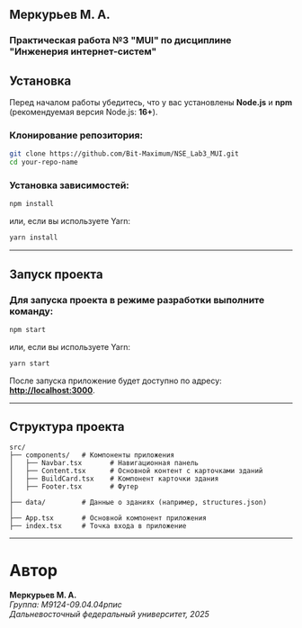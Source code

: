 ## Меркурьев М. А.

### Практическая работа №3 "MUI" по дисциплине "Инженерия интернет-систем"

## Установка

Перед началом работы убедитесь, что у вас установлены **Node.js** и **npm** (рекомендуемая версия Node.js: **16+**).

### Клонирование репозитория:

```bash
git clone https://github.com/Bit-Maximum/NSE_Lab3_MUI.git
cd your-repo-name
```

### Установка зависимостей:

```bash
npm install
```

или, если вы используете Yarn:

```bash
yarn install
```

---

## Запуск проекта

### Для запуска проекта в режиме разработки выполните команду:

```bash
npm start
```

или, если вы используете Yarn:

```bash
yarn start
```

После запуска приложение будет доступно по адресу: [**http://localhost:3000**](http://localhost:3000).

---

## Структура проекта

```
src/
├── components/   # Компоненты приложения
│   ├── Navbar.tsx       # Навигационная панель
│   ├── Content.tsx      # Основной контент с карточками зданий
│   ├── BuildCard.tsx    # Компонент карточки здания
│   ├── Footer.tsx       # Футер
│
├── data/         # Данные о зданиях (например, structures.json)
│
├── App.tsx       # Основной компонент приложения
├── index.tsx     # Точка входа в приложение
```

---

# Автор

**Меркурьев М. А.**\
*Группа: М9124-09.04.04рпис*\
*Дальневосточный федеральный университет, 2025*
